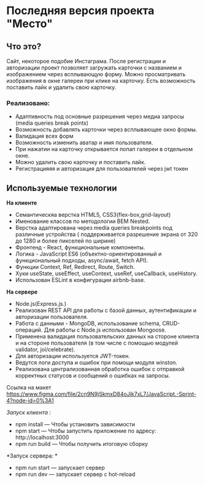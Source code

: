 # Последняя версия проекта "Место"



## Что это?
Сайт, некоторое подобие Инстаграма. После регистрации и авторизации проект позволяет загружать карточки с названием и изображением через всплывающую форму.
Можно просматривать изображения в окне галереи при клике на карточку. Есть возможность поставить лайк и удалить свою карточку.

### Реализовано: 
+ Адаптивность под основные разрешения через медиа запросы (media queries break points)
+ Возможность добавлять карточки через всплывающее окно формы.
+ Валидация всех форм
+ Возможность изменить аватар и имя пользователя. 
+ При нажатии на карточку открывается попап галереи в отдельном окне. 
+ Можно удалить свою карточку и поставить лайк.
+ Регистрацияяя и авторизация для пользователей через jwt токен


## Используемые технологии
**На клиенте**
+ Семантическяа верстка HTML5, CSS3(flex-box,grid-layout)
+ Именование классов по методологии  BEM Nested.
+ Верстка адаптирована через media queries breakpoints под различные устройства ( поддерживается разрешение экрана от 320 до 1280 и более пикселей по ширине)
+ Фронтенд - React, функциональные компоненты.
+ Логика - JavaScript ES6 (объектно-ориентированный и функциональный подходы, async/await, fetch API).
+ Функции Context, Ref, Redirect, Route, Switch.
+ Хуки useState, useEffect, useContext, useRef, useCallback, useHistory.
+ Использован ESLint в конфигурации airbnb-base.

**На сервере** 
+ Node.js(Express.js.)
+ Реализован REST API для работы с базой данных, аутентификации и авторизации пользователя.
+ Работа с данными - MongoDB, использование schema, CRUD-операций. Для работы с Node.js использован Mongoose.
+ Применена валидация пользовательских данных на стороне клиента и на стороне пользователя (в том числе с помощью модулей validator, joi/celebrate).
+ Для авторизации используется JWT-токен.
+ Ведутся логи доступа и ошибок при помощи модуля winston.
+ Реализована централизованная обработка ошибок с отправкой корректных статусов и сообщений о ошибках на запросы.


Ссылка на макет https://www.figma.com/file/2cn9N9jSkmxD84oJik7xL7/JavaScript.-Sprint-4?node-id=0%3A1

*Запуск клиента :*
+ npm install — Чтобы установить зависимости
+ npm start — Чтобы запустить приложение по адресу: http://localhost:3000
+ npm run build — Чтобы получить итоговую сборку

*Запуск сервера: *
+ npm run start — запускает сервер
+ npm run dev — запускает сервер с hot-reload
